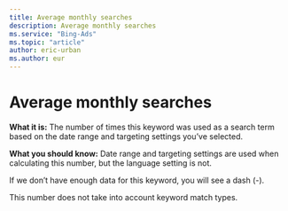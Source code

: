 ```yaml
---
title: Average monthly searches
description: Average monthly searches
ms.service: "Bing-Ads"
ms.topic: "article"
author: eric-urban
ms.author: eur
---
```


# Average monthly searches

**What it is:** The number of times this keyword was used as a search term based on the date range and targeting settings you’ve selected.

**What you should know:** Date range and targeting settings are used when calculating this number, but the language setting is not.

If we don’t have enough data for this keyword, you will see a dash (-).

This number does not take into account keyword match types.


